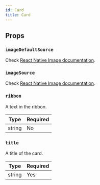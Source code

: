 ```yaml
---
id: Card
title: Card
---
```


## Props

### `imageDefaultSource`

Check [React Native Image documentation](https://reactnative.dev/docs/image#defaultsource).

### `imageSource`

Check [React Native Image documentation](https://reactnative.dev/docs/image#source).

### `ribbon`

A text in the ribbon.

| Type   | Required |
| -------| -------- |
| string | No       |

### `title`

A title of the card.

| Type   | Required |
| -------| -------- |
| string | Yes      |
